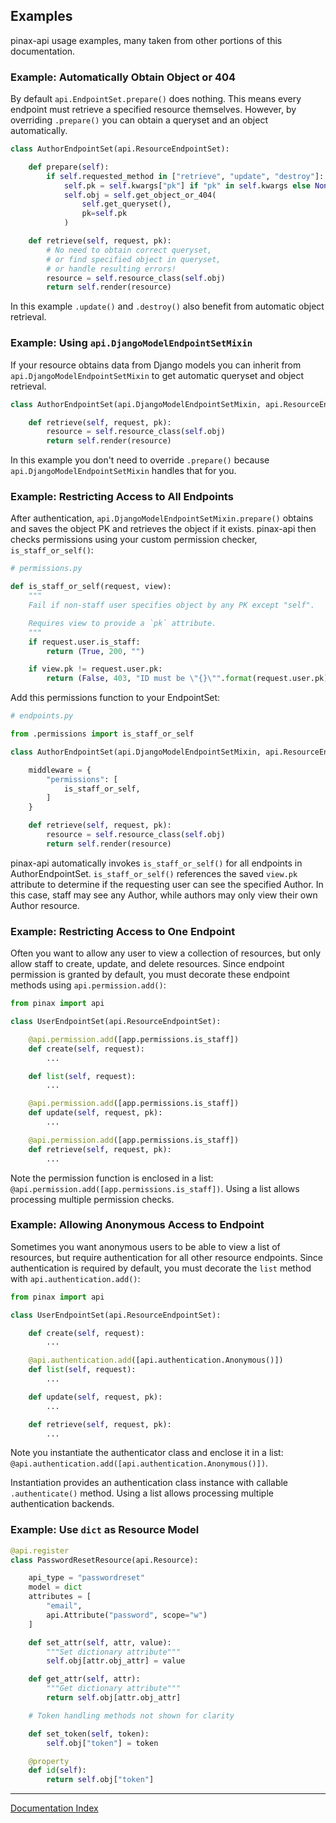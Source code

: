 ## Examples

pinax-api usage examples, many taken from other portions of this documentation.

### Example: Automatically Obtain Object or 404

By default `api.EndpointSet.prepare()` does nothing. This means every endpoint must retrieve a specified resource themselves. However, by overriding `.prepare()` you can obtain a queryset and an object automatically.

```python
class AuthorEndpointSet(api.ResourceEndpointSet):

    def prepare(self):
        if self.requested_method in ["retrieve", "update", "destroy"]:
            self.pk = self.kwargs["pk"] if "pk" in self.kwargs else None
            self.obj = self.get_object_or_404(
                self.get_queryset(),
                pk=self.pk
            )

    def retrieve(self, request, pk):
        # No need to obtain correct queryset,
        # or find specified object in queryset,
        # or handle resulting errors!
        resource = self.resource_class(self.obj)
        return self.render(resource)
```

In this example `.update()` and `.destroy()` also benefit from automatic object retrieval.

### Example: Using `api.DjangoModelEndpointSetMixin`

If your resource obtains data from Django models you can inherit from `api.DjangoModelEndpointSetMixin` to get automatic queryset and object retrieval.

```python
class AuthorEndpointSet(api.DjangoModelEndpointSetMixin, api.ResourceEndpointSet):

    def retrieve(self, request, pk):
        resource = self.resource_class(self.obj)
        return self.render(resource)
```

In this example you don't need to override `.prepare()` because `api.DjangoModelEndpointSetMixin` handles that for you.

### Example: Restricting Access to All Endpoints

After authentication, `api.DjangoModelEndpointSetMixin.prepare()` obtains and saves the object PK and retrieves the object if it exists. pinax-api then checks permissions using your custom permission checker, `is_staff_or_self()`:

```python
# permissions.py

def is_staff_or_self(request, view):
    """
    Fail if non-staff user specifies object by any PK except "self".

    Requires view to provide a `pk` attribute.
    """
    if request.user.is_staff:
        return (True, 200, "")

    if view.pk != request.user.pk:
        return (False, 403, "ID must be \"{}\"".format(request.user.pk))
```

Add this permissions function to your EndpointSet:

```python
# endpoints.py

from .permissions import is_staff_or_self

class AuthorEndpointSet(api.DjangoModelEndpointSetMixin, api.ResourceEndpointSet):

    middleware = {
        "permissions": [
            is_staff_or_self,
        ]
    }

    def retrieve(self, request, pk):
        resource = self.resource_class(self.obj)
        return self.render(resource)
```

pinax-api automatically invokes `is_staff_or_self()` for all endpoints in AuthorEndpointSet. `is_staff_or_self()` references the saved `view.pk` attribute to determine if the requesting user can see the specified Author. In this case, staff may see any Author, while authors may only view their own Author resource.

### Example: Restricting Access to One Endpoint

Often you want to allow any user to view a collection of resources, but only allow staff to create, update, and delete resources. Since endpoint permission is granted by default, you must decorate these endpoint methods using `api.permission.add()`:

```python
from pinax import api

class UserEndpointSet(api.ResourceEndpointSet):

    @api.permission.add([app.permissions.is_staff])
    def create(self, request):
        ...

    def list(self, request):
        ...

    @api.permission.add([app.permissions.is_staff])
    def update(self, request, pk):
        ...

    @api.permission.add([app.permissions.is_staff])
    def retrieve(self, request, pk):
        ...
```

Note the permission function is enclosed in a list: `@api.permission.add([app.permissions.is_staff])`. Using a list allows processing multiple permission checks.

### Example: Allowing Anonymous Access to Endpoint

Sometimes you want anonymous users to be able to view a list of resources, but require authentication for all other resource endpoints. Since authentication is required by default, you must decorate the `list` method with `api.authentication.add()`:

```python
from pinax import api

class UserEndpointSet(api.ResourceEndpointSet):

    def create(self, request):
        ...

    @api.authentication.add([api.authentication.Anonymous()])
    def list(self, request):
        ...

    def update(self, request, pk):
        ...

    def retrieve(self, request, pk):
        ...
```

Note you instantiate the authenticator class and enclose it in a list: `@api.authentication.add([api.authentication.Anonymous()])`.

Instantiation provides an authentication class instance with callable `.authenticate()` method. Using a list allows processing multiple authentication backends.

### Example: Use `dict` as Resource Model

```python
@api.register
class PasswordResetResource(api.Resource):

    api_type = "passwordreset"
    model = dict
    attributes = [
        "email",
        api.Attribute("password", scope="w")
    ]

    def set_attr(self, attr, value):
        """Set dictionary attribute"""
        self.obj[attr.obj_attr] = value

    def get_attr(self, attr):
        """Get dictionary attribute"""
        return self.obj[attr.obj_attr]

    # Token handling methods not shown for clarity

    def set_token(self, token):
        self.obj["token"] = token

    @property
    def id(self):
        return self.obj["token"]
```

***
[Documentation Index](index.md)
